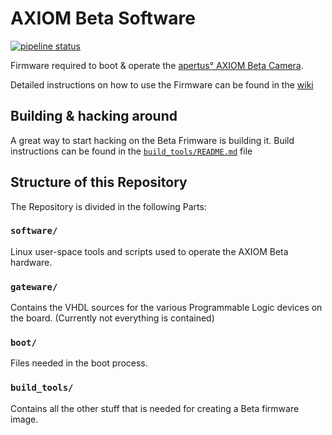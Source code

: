 # AXIOM Beta Software
[![pipeline status](https://gitlab.com/apertus/beta-software/badges/master/pipeline.svg)](https://gitlab.com/apertus/beta-software/pipelines/)

Firmware required to boot & operate the [apertus° AXIOM Beta Camera](https://www.apertus.org/axiom-beta).

Detailed instructions on how to use the Firmware can be found in the [wiki](https://wiki.apertus.org/index.php/AXIOM_Beta/AXIOM_Beta_Software)

## Building & hacking around
A great way to start hacking on the Beta Frimware is building it.
Build instructions can be found in the [`build_tools/README.md`](build_tools/README.md) file

## Structure of this Repository
The Repository is divided in the following Parts:

### `software/`
Linux user-space tools and scripts used to operate the AXIOM Beta hardware.

### `gateware/`
Contains the VHDL sources for the various Programmable Logic devices on the board. (Currently not everything is contained)

### `boot/`
Files needed in the boot process.


### `build_tools/`
Contains all the other stuff that is needed for creating a Beta firmware image.
